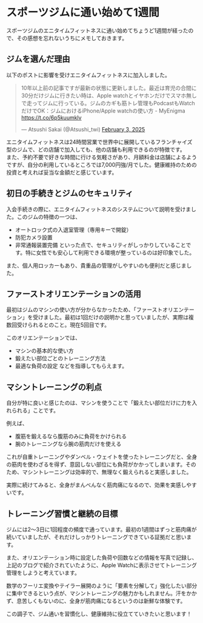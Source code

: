 # スポーツジムに通い始めて1週間

スポーツジムのエニタイムフィットネスに通い始めてちょうど1週間が経ったので、その感想を忘れないうちにメモしておきます。

## ジムを選んだ理由

以下のポストに影響を受けエニタイムフィットネスに加入しました。  

<blockquote class="twitter-tweet"><p lang="ja" dir="ltr">10年以上前の記事ですが最新の状態に更新しました。最近は育児の合間に30分だけジムに行きたい時は、Apple watchとイヤホンだけでスマホ無しで走ってジムに行っている。ジムのカギも筋トレ管理もPodcastもWatchだけでOK：ジムにおけるiPhone/Apple watchの使い方 - MyEnigma <a href="https://t.co/6p5kuumklv">https://t.co/6p5kuumklv</a></p>&mdash; Atsushi Sakai (@Atsushi_twi) <a href="https://twitter.com/Atsushi_twi/status/1886394675931836704?ref_src=twsrc%5Etfw">February 3, 2025</a></blockquote> <script async src="https://platform.twitter.com/widgets.js" charset="utf-8"></script>

エニタイムフィットネスは24時間営業で世界中に展開しているフランチャイズ型のジムで、どの店舗で加入しても、他の店舗も利用できるのが特徴です。  
また、予約不要で好きな時間に行ける気軽さがあり、月額料金は店舗によるようですが、自分の利用しているところでは7,000円強/月でした。健康維持のための投資と考えれば妥当な金額だと感じています。

## 初日の手続きとジムのセキュリティ

入会手続きの際に、エニタイムフィットネスのシステムについて説明を受けました。このジムの特徴の一つは、
- オートロック式の入退室管理（専用キーで開錠）
- 防犯カメラ設置
- 非常通報装置完備
といった点で、セキュリティがしっかりしていることです。特に女性でも安心して利用できる環境が整っているのは好印象でした。

また、個人用ロッカーもあり、貴重品の管理がしやすいのも便利だと感じました。

## ファーストオリエンテーションの活用

最初はジムのマシンの使い方が分からなかったため、「ファーストオリエンテーション」を受けました。最初は1回だけの説明かと思っていましたが、実際は複数回受けられるとのこと。現在5回目です。

このオリエンテーションでは、
- マシンの基本的な使い方
- 鍛えたい部位ごとのトレーニング方法
- 最適な負荷の設定
などを指導してもらえます。

## マシントレーニングの利点

自分が特に良いと感じたのは、マシンを使うことで「鍛えたい部位だけに力を入れられる」ことです。

例えば、
- 腹筋を鍛えるなら腹筋のみに負荷をかけられる
- 腕のトレーニングなら腕の筋肉だけを使える

これが自重トレーニングやダンベル・ウェイトを使ったトレーニングだと、全身の筋肉を使わざるを得ず、意図しない部位にも負荷がかかってしまいます。そのため、マシントレーニングは効率的で、無理なく鍛えられると実感しました。

実際に続けてみると、全身がまんべんなく筋肉痛になるので、効果を実感しやすいです。

## トレーニング習慣と継続の目標

ジムには2〜3日に1回程度の頻度で通っています。最初の1週間はずっと筋肉痛が続いていましたが、それだけしっかりトレーニングできている証拠だと思います。

また、オリエンテーション時に設定した負荷や回数などの情報を写真で記録し、 上記のブログで紹介されていたように、Apple Watchに表示させてトレーニング管理をしようと考えています。

数学のフーリエ変換やテイラー展開のように「要素を分解して」強化したい部分に集中できるという点が、マシントレーニングの魅力かもしれません。汗をかかず、息苦しくもないのに、全身が筋肉痛になるというのは新鮮な体験です。

この調子で、ジム通いを習慣化し、健康維持に役立てていきたいと思います！

